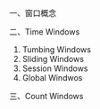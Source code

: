 一、窗口概念

二、Time Windows

1. Tumbing Windows
2. Sliding Windows
3. Session Windows
4. Global Windwos

三、Count Windows